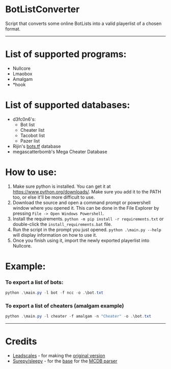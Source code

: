 # BotListConverter 
Script that converts some online BotLists into a valid playerlist of a chosen format.

---

# List of supported programs:
- Nullcore
- Lmaobox
- Amalgam
- *hook

# List of supported databases:
- d3fc0n6's:
    - Bot list
    - Cheater list
    - Tacobot list
    - Pazer list
- Rijin's [bots.tf](https://bots.tf/) database
- megascatterbomb's Mega Cheater Database

# How to use:
1. Make sure python is installed. You can get it at https://www.python.org/downloads/. Make sure you add it to the PATH too, or else it'll be more difficult to use.
2. Download the source and open a command prompt or powershell window where you opened it. This can be done in the File Explorer by pressing `File -> Open Windows Powershell`.
3. Install the requirements. `python -m pip install -r requirements.txt` or double-click the `install_requirements.bat` file.
3. Run the script in the prompt you just opened. ```python .\main.py --help``` will display information on how to use it.
4. Once you finish using it, import the newly exported playerlist into Nullcore.

# Example:
### To export a list of bots:
```powershell
python .\main.py -l bot -f ncc -o .\bot.txt
```
### To export a list of cheaters (amalgam example)
```powershell
python .\main.py -l cheater -f amalgam -n "Cheater" -o .\bot.txt
```
---
# Credits
- [Leadscales](https://github.com/leadscales) - for making the [original version](https://github.com/leadscales/PazerListNCC)
- [Surepy/sleepy](https://github.com/surepy) - for the [base](https://github.com/surepy/tf2db-sleepy-list/blob/main/export_megacheaterdb_as_tf2bd.py) for the [MCDB parser](https://github.com/PiantaMK/BotListConverter/blob/main/src/parser/megadb.py)
